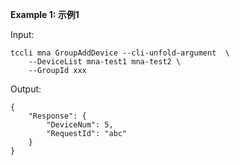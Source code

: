 **Example 1: 示例1**



Input: 

```
tccli mna GroupAddDevice --cli-unfold-argument  \
    --DeviceList mna-test1 mna-test2 \
    --GroupId xxx
```

Output: 
```
{
    "Response": {
        "DeviceNum": 5,
        "RequestId": "abc"
    }
}
```

